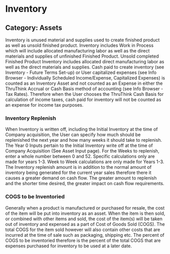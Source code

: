 # Inventory
## Category: Assets
Inventory is unused material and supplies used to create finished product as well as unsold finished product.
Inventory includes Work in Process which will include allocated manufacturing labor as well as the direct materials and supplies of unfinished Finished Product.
Unsold completed Finished Product Inventory includes allocated direct manufacturing labor as well as the direct materials and supplies.
Cash paid to create inventory (see Inventory - Future Terms Set-up) or User capitalized expenses (see Info Browser - Individually Scheduled Income/Expense, Capitalized Expenses) is counted as an Inventory Asset and not counted as an Expense in either the ThruThink Accrual or Cash Basis method of accounting (see Info Browser - Tax Rates). Therefore when the User chooses the ThruThink Cash Basis for calculation of income taxes, cash paid for inventory will not be counted as an expense for income tax purposes.
### Inventory Replenish
When Inventory is written off, including the Initial Inventory at the time of Company acquisition, the User can specify how much should be replenished the next year and how many weeks it should take to replenish.
The Year 0 Inputs pertain to the Initial Inventory write off at the time of Company Acquisition (See Asset Input page).
For the Weeks to replenish, enter a whole number between 0 and 52. Specific calculations only are made for years 1-3. Week to Week calculations are only made for Years 1-3.
The Inventory replenish amount is in addition to the normal amount of inventory being generated for the current year sales therefore there it causes a greater demand on cash flow. The greater amount to replenish and the shorter time desired, the greater impact on cash flow requirements.
### COGS to be Inventoried
Generally when a product is manufactured or purchased for resale, the cost of the item will be put into inventory as an asset. When the item is then sold,  or combined with other items and sold, the cost of the item(s) will be taken out of inventory and expensed as a part of Cost of Goods Sold (COGS).
The total COGS for the item sold however will also contain other costs that are incurred at the time of sale such as packaging, shipping etc. The percent of COGS to be inventoried therefore is the percent of the total COGS that are expenses purchased for inventory to be used at a later date.

